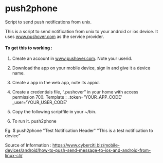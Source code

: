 # push2phone
Script to send push notifications from unix.

This is a script to send notification from unix to your android or ios device.
It uses www.pushover.com as the service provider.

#### To get this to working : 

1.	Create an account in www.pushover.com. Note your userid.

2.	Download the app on your mobile device, sign in and give it a device name.

3.	Create a app in the web app, note its appid.

4.	Create a credentials file, “.pushover” in your home with access permission 700.
    Template :
      _token='YOUR_APP_CODE'
      _user='YOUR_USER_CODE'
 
6.	Copy the following scriptfile in your ~/bin.

7.	To run it. 
     push2phone <Notification Header> <Notification Message>

Eg:  $ push2phone "Test Notification Header" "This is a test notification to device"


Source of Information : 
https://www.cyberciti.biz/mobile-devices/android/how-to-push-send-message-to-ios-and-android-from-linux-cli/
